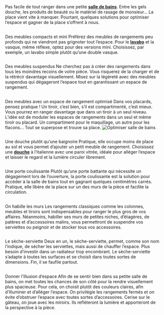 ##
Pas facile de tout ranger dans une petite [**salle de bains**](https://www.lapeyre.fr/bain-CCU0002). Entre les gels douche, les produits de beauté ou le matériel de rasage de monsieur… La place vient vite à manquer. Pourtant, quelques solutions pour optimiser l’espace et gagner de la place s’offrent à nous.
##
Des meubles compacts et mini
Préférez des meubles de rangements peu profonds qui ne viendront pas grignoter tout l’espace. Pour le [**lavabo**](https://www.lapeyre.fr/bain-CCU0002/vasques-lavabos-CCN0025) et la vasque, même réflexe, optez pour des versions mini. Choisissez, par exemple, un lavabo simple plutôt qu’une double vasque.
##
Des meubles suspendus
Ne cherchez pas à créer des rangements dans tous les moindres recoins de votre pièce. Vous risquerez de la charger et de la rétrécir davantage visuellement. Misez sur la légèreté avec des meubles suspendus qui dégageront l’espace tout en garantissant un espace de rangement.
##
Des meubles avec un espace de rangement optimisé
Dans vos placards, pensez pratique ! Un tiroir, c’est bien, s’il est compartimenté, c’est mieux. Vous pourrez en ranger davantage que dans un tiroir à un seul niveau. L’idée est de moduler les espaces de rangements dans un seul et même tiroir ou placard. Un compartiment pour le maquillage, un autre pour les flacons… Tout se superpose et trouve sa place.
![Optimiser salle de bains](http://www.lapeyre.fr/img/contrib/31949891598074d9/201721440.jpg)
##
Une douche plutôt qu’une baignoire
Pratique, elle occupe moins de place au sol et vous permet d’ajouter un petit meuble de rangement. Choisissez une [**douche**](https://www.lapeyre.fr/bain-CCU0002/douche-CCN0029) à l’italienne avec une paroi vitrée, idéale pour alléger l’espace et laisser le regard et la lumière circuler librement.
##
Une porte coulissante
Plutôt qu’une porte battante qui nécessite un dégagement lors de l’ouverture, la porte coulissante est la solution pour accéder à la salle de bains tout en gagnant quelques centimètres carrés. Pratique, elle libère de la place sur un des murs de la pièce et facilite la circulation.
##
On habille les murs
Les rangements classiques comme les colonnes, meubles et tiroirs sont indispensables pour ranger le plus gros de vos affaires. Néanmoins, habiller ses murs de petites niches, d’étagères, de patères et d’accessoires malins, vous permettront de suspendre vos serviettes ou peignoir et de stocker tous vos accessoires.
##
Le sèche-serviette
Deux en un, le sèche-serviette, permet, comme son nom l’indique, de sécher les serviettes, mais aussi de chauffer l’espace. Plus besoin d’investir dans un radiateur trop encombrant. Le sèche-serviette s’adapte à toutes les surfaces et se choisit dans toutes sortes de dimensions. Fin, il se faufile partout.
##
Donner l’illusion d’espace
Afin de se sentir bien dans sa petite salle de bains, on met toutes les chances de son côté pour la rendre visuellement plus spacieuse. Pour cela, on choisit plutôt des couleurs claires, afin d’illuminer et d’alléger l’espace. On privilégie les rangements fermés et on évite d’obstruer l’espace avec toutes sortes d’accessoires. Cerise sur le gâteau, on joue avec les miroirs. Ils reflèteront la lumière et apporteront de la perspective à la pièce.